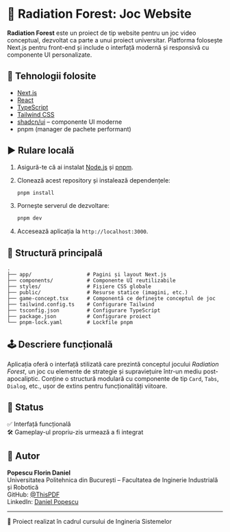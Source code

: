# 🌲 Radiation Forest: Joc Website

**Radiation Forest** este un proiect de tip website pentru un joc video conceptual, dezvoltat ca parte a unui proiect universitar. Platforma folosește Next.js pentru front-end și include o interfață modernă și responsivă cu componente UI personalizate.

## 🔧 Tehnologii folosite

- [Next.js](https://nextjs.org/)
- [React](https://react.dev/)
- [TypeScript](https://www.typescriptlang.org/)
- [Tailwind CSS](https://tailwindcss.com/)
- [shadcn/ui](https://ui.shadcn.dev/) – componente UI moderne
- pnpm (manager de pachete performant)

## ▶️ Rulare locală

1. Asigură-te că ai instalat [Node.js](https://nodejs.org/) și [pnpm](https://pnpm.io/).

2. Clonează acest repository și instalează dependențele:

   ```bash
   pnpm install
   ```

3. Pornește serverul de dezvoltare:

   ```bash
   pnpm dev
   ```

4. Accesează aplicația la `http://localhost:3000`.

## 📁 Structură principală

```plaintext
.
├── app/                  # Pagini și layout Next.js
├── components/           # Componente UI reutilizabile
├── styles/               # Fișiere CSS globale
├── public/               # Resurse statice (imagini, etc.)
├── game-concept.tsx      # Componentă ce definește conceptul de joc
├── tailwind.config.ts    # Configurare Tailwind
├── tsconfig.json         # Configurare TypeScript
├── package.json          # Configurare proiect
└── pnpm-lock.yaml        # Lockfile pnpm
```

## 🕹️ Descriere funcțională

Aplicația oferă o interfață stilizată care prezintă conceptul jocului *Radiation Forest*, un joc cu elemente de strategie și supraviețuire într-un mediu post-apocaliptic. Conține o structură modulară cu componente de tip `Card`, `Tabs`, `Dialog`, etc., ușor de extins pentru funcționalități viitoare.

## 📌 Status

✅ Interfață funcțională  
🛠️ Gameplay-ul propriu-zis urmează a fi integrat

## 👤 Autor

**Popescu Florin Daniel**  
Universitatea Politehnica din București – Facultatea de Inginerie Industrială și Robotică  
GitHub: [@ThisPDF](https://github.com/ThisPDF)  
LinkedIn: [Daniel Popescu](https://www.linkedin.com/in/daniel-popescu-460519246/)

---

📁 Proiect realizat în cadrul cursului de Ingineria Sistemelor 
